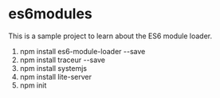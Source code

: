 # es6modules
This is a sample project to learn about the ES6 module loader.

1. npm install es6-module-loader --save
2. npm install traceur --save
3. npm install systemjs
4. npm install lite-server
5. npm init
